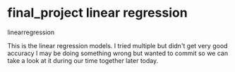 # final_project linear regression
linearregression

This is the linear regression models. I tried multiple but didn't get very good accuracy I may be doing something wrong but wanted to commit so we can take a look at it during our time together later today.

